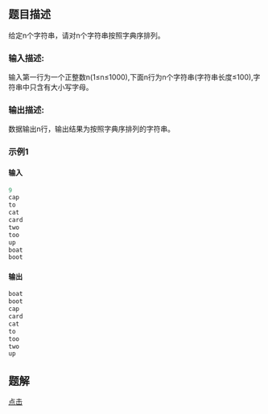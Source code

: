 ## 题目描述   
 
给定n个字符串，请对n个字符串按照字典序排列。

### 输入描述:
 
输入第一行为一个正整数n(1≤n≤1000),下面n行为n个字符串(字符串长度≤100),字符串中只含有大小写字母。


### 输出描述:

数据输出n行，输出结果为按照字典序排列的字符串。

### 示例1

#### 输入 

```java
9
cap
to
cat
card
two
too
up
boat
boot
```
#### 输出
```java
boat
boot
cap
card
cat
to
too
two
up
```

## 题解  

[点击](/src/main/java/华为编程pg/字串的连接最长路径查找.java)